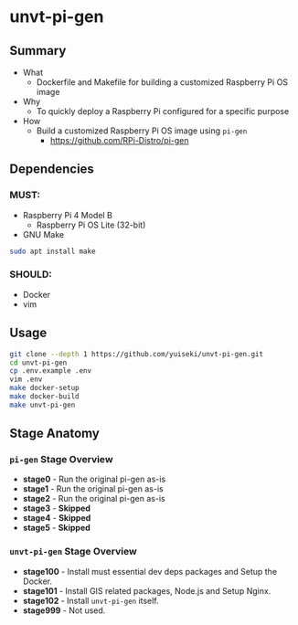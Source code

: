 # unvt-pi-gen

## Summary

- What
  - Dockerfile and Makefile for building a customized Raspberry Pi OS image
- Why
  - To quickly deploy a Raspberry Pi configured for a specific purpose
- How
  - Build a customized Raspberry Pi OS image using `pi-gen`
    - https://github.com/RPi-Distro/pi-gen

## Dependencies

### MUST:

- Raspberry Pi 4 Model B
  - Raspberry Pi OS Lite (32-bit)
- GNU Make

```bash
sudo apt install make
```

### SHOULD:

- Docker
- vim

## Usage

```bash
git clone --depth 1 https://github.com/yuiseki/unvt-pi-gen.git
cd unvt-pi-gen
cp .env.example .env
vim .env
make docker-setup
make docker-build
make unvt-pi-gen
```

## Stage Anatomy

### `pi-gen` Stage Overview

  - **stage0** - Run the original pi-gen as-is
  - **stage1** - Run the original pi-gen as-is
  - **stage2** - Run the original pi-gen as-is
  - **stage3** - **Skipped**
  - **stage4** - **Skipped**
  - **stage5** - **Skipped**

### `unvt-pi-gen` Stage Overview

  - **stage100** - Install must essential dev deps packages and Setup the Docker.
  - **stage101** - Install GIS related packages, Node.js and Setup Nginx.
  - **stage102** - Install `unvt-pi-gen` itself.
  - **stage999** - Not used.
